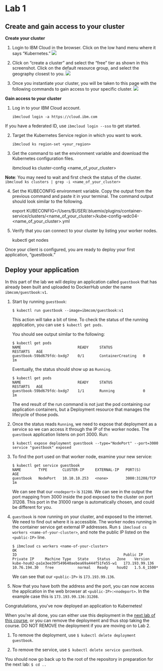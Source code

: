 # Lab 1

## Create and gain access to your cluster

**Create your cluster**

1. Login to IBM Cloud in the browser. Click on the low hand menu where it says “Kubernetes.” 
![](https://paper-attachments.dropbox.com/s_2C1D1D8DC07187847A6AF8315AD02FE0C0F2C847FF5808E191340C8D5AD46049_1557234589287_Screen+Shot+2019-05-06+at+11.06.40+PM.png)

2. Click on “create a cluster” and select the “free” tier as shown in this screenshot. Click on the default resource group, and select the geography closest to you. 
![](https://paper-attachments.dropbox.com/s_2C1D1D8DC07187847A6AF8315AD02FE0C0F2C847FF5808E191340C8D5AD46049_1557234676787_Screen+Shot+2019-05-06+at+11.07.46+PM.png)

3. Once you instantiate your cluster, you will be taken to this page with the following commands to gain access to your specific cluster. 
![](https://paper-attachments.dropbox.com/s_2C1D1D8DC07187847A6AF8315AD02FE0C0F2C847FF5808E191340C8D5AD46049_1557235021993_Screen+Shot+2019-05-06+at+11.10.07+PM.png)


**Gain access to your cluster**

1. Log in to your IBM Cloud account.

    `ibmcloud login -a https://cloud.ibm.com`

If you have a federated ID, use `ibmcloud login --sso` to get started.

2. Target the Kubernetes Service region in which you want to work.

    `ibmcloud ks region-set <your_region>`

3. Get the command to set the environment variable and download the Kubernetes configuration files.

    ibmcloud ks cluster-config <name_of_your_cluster>

**Note**: You may need to wait and first check the status of the cluster. 
`ibmcloud ks clusters | grep -i <name_of_your_cluster>`

4. Set the KUBECONFIG environment variable. Copy the output from the previous command and paste it in your terminal. The command output should look similar to the following.

    export KUBECONFIG=/Users/$USER/.bluemix/plugins/container-service/clusters/<name_of_your_cluster>/kube-config-wdc04-<name_of_your_cluster>.yml

5. Verify that you can connect to your cluster by listing your worker nodes.

    kubectl get nodes

Once your client is configured, you are ready to deploy your first application, “guestbook.”

## Deploy your application

In this part of the lab we will deploy an application called `guestbook`
that has already been built and uploaded to DockerHub under the name
`ibmcom/guestbook:v1`.

1. Start by running `guestbook`:

   ```$ kubectl run guestbook --image=ibmcom/guestbook:v1```

   This action will take a bit of time. To check the status of the running application,
   you can use `$ kubectl get pods`.

   You should see output similar to the following:

   ```console
   $ kubectl get pods
   NAME                          READY     STATUS              RESTARTS   AGE
   guestbook-59bd679fdc-bxdg7    0/1       ContainerCreating   0          1m
   ```
   Eventually, the status should show up as `Running`.
   
   ```console
   $ kubectl get pods
   NAME                          READY     STATUS              RESTARTS   AGE
   guestbook-59bd679fdc-bxdg7    1/1       Running             0          1m
   ```
   
   The end result of the run command is not just the pod containing our application containers,
   but a Deployment resource that manages the lifecycle of those pods.
 
   
3. Once the status reads `Running`, we need to expose that deployment as a
   service so we can access it through the IP of the worker nodes.
   The `guestbook` application listens on port 3000.  Run:

   ```console
   $ kubectl expose deployment guestbook --type="NodePort" --port=3000
   service "guestbook" exposed
   ```

4. To find the port used on that worker node, examine your new service:

   ```console
   $ kubectl get service guestbook
   NAME        TYPE       CLUSTER-IP     EXTERNAL-IP   PORT(S)          AGE
   guestbook   NodePort   10.10.10.253   <none>        3000:31208/TCP   1m
   ```
   
   We can see that our `<nodeport>` is `31208`. We can see in the output the port mapping from 3000 inside 
   the pod exposed to the cluster on port 31208. This port in the 31000 range is automatically chosen, 
   and could be different for you.

5. `guestbook` is now running on your cluster, and exposed to the internet. We need to find out where it is accessible.
   The worker nodes running in the container service get external IP addresses.
   Run `$ ibmcloud cs workers <name-of-your-cluster>`, and note the public IP listed on the `<public-IP>` line.
   
   ```console
   $ ibmcloud cs workers <name-of-your-cluster>
   OK
   ID                                                 Public IP        Private IP     Machine Type   State    Status   Zone    Version  
   kube-hou02-pa1e3ee39f549640aebea69a444f51fe55-w1   173.193.99.136   10.76.194.30   free           normal   Ready    hou02   1.5.6_1500*
   ```
   
   We can see that our `<public-IP>` is `173.193.99.136`.
   
6. Now that you have both the address and the port, you can now access the application in the web browser
   at `<public-IP>:<nodeport>`. In the example case this is `173.193.99.136:31208`.
   
Congratulations, you've now deployed an application to Kubernetes!

When you're all done, you can either use this deployment in the
[next lab of this course](../Lab2/README.md), or you can remove the deployment
and thus stop taking the course. DO NOT REMOVE the deployment if you are moving on to Lab 2. 

1. To remove the deployment, use `$ kubectl delete deployment guestbook`.

2. To remove the service, use `$ kubectl delete service guestbook`.

You should now go back up to the root of the repository in preparation
for the next lab: `$ cd ..`

